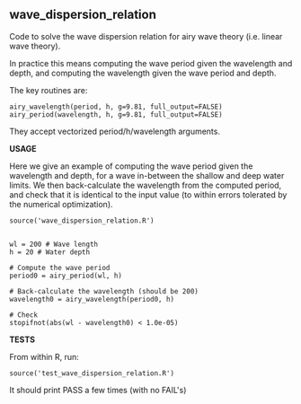 **wave_dispersion_relation**
----------------------------

Code to solve the wave dispersion relation for airy wave theory (i.e. linear
wave theory).

In practice this means computing the wave period given the wavelength and depth,
and computing the wavelength given the wave period and depth.

The key routines are: 

    airy_wavelength(period, h, g=9.81, full_output=FALSE)
    airy_period(wavelength, h, g=9.81, full_output=FALSE)

They accept vectorized period/h/wavelength arguments.


**USAGE**

Here we give an example of computing the wave period given the wavelength and
depth, for a wave in-between the shallow and deep water limits. We then back-calculate
the wavelength from the computed period, and check that it is identical to the input value
(to within errors tolerated by the numerical optimization).


    source('wave_dispersion_relation.R')


    wl = 200 # Wave length
    h = 20 # Water depth
   
    # Compute the wave period 
    period0 = airy_period(wl, h)

    # Back-calculate the wavelength (should be 200)
    wavelength0 = airy_wavelength(period0, h)

    # Check
    stopifnot(abs(wl - wavelength0) < 1.0e-05)


**TESTS**

From within R, run:

    source('test_wave_dispersion_relation.R')

It should print PASS a few times (with no FAIL's)
